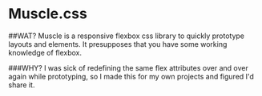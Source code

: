 # Muscle.css

##WAT?
Muscle is a responsive flexbox css library to quickly 
prototype layouts and elements. It presupposes that you 
have some working knowledge of flexbox.

###WHY?
I was sick of redefining the same flex attributes
over and over again while prototyping, so I made this 
for my own projects and figured I'd share it.
